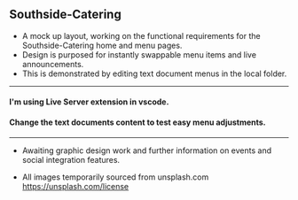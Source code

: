 ## Southside-Catering
- A mock up layout, working on the functional requirements for the Southside-Catering home and menu pages.
- Design is purposed for instantly swappable menu items and live announcements.
- This is demonstrated by editing text document menus in the local folder.
---
#### I'm using Live Server extension in vscode.
#### Change the text documents content to test easy menu adjustments.
---

- Awaiting graphic design work and further information on events and social integration features.    

- All images temporarily sourced from unsplash.com   https://unsplash.com/license